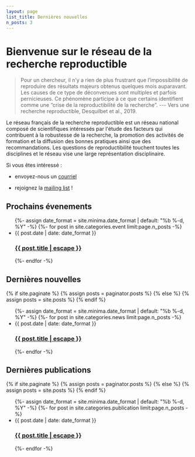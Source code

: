 ```yaml
---
layout: page
list_title: Dernières nouvelles
n_posts: 3
---
```


# Bienvenue sur le réseau de la recherche reproductible

> Pour un chercheur, il n’y a rien de plus frustrant que l’impossibilité de reproduire des résultats majeurs obtenus quelques mois auparavant. Les causes de ce type de déconvenues sont multiples et parfois pernicieuses. Ce phénomène participe à ce que certains identifient comme une “crise de la reproductibilité de la recherche”. --- Vers une recherche reproductible, Desquilbet et al., 2019.


Le réseau français de la recherche reproductible est un réseau
national composé de scientifiques intéressés par l'étude des facteurs
qui contribuent à la robustesse de la recherche, la promotion des
activités de formation et la diffusion des bonnes pratiques ainsi que
des recommandations. Les questions de reproductibilité touchent toutes
les disciplines et le réseau vise une large représentation
disciplinaire.

Si vous êtes intéressé :
- envoyez-nous un [courriel](mailto:{{contact@recherche-reproductible.fr}})

- rejoignez la [mailing list](https://groupes.renater.fr/sympa/info/recherche-reproductible) !

## Prochains évenements

<ul class="post-list">
 {%- assign date_format = site.minima.date_format | default: "%b %-d, %Y" -%}
   {%- for post in site.categories.event limit:page.n_posts -%}
    <li>
      <span class="post-meta">{{ post.date | date: date_format }}</span>
      <h3>
        <a class="post-link" href="{{ post.url | relative_url }}">
          {{ post.title | escape }}
        </a>
      </h3>
    </li>
 {%- endfor -%}
</ul>

## Dernières nouvelles

{% if site.paginate %}
  {% assign posts = paginator.posts %}
{% else %}
  {% assign posts = site.posts %}
{% endif %}

<ul class="post-list">
 {%- assign date_format = site.minima.date_format | default: "%b %-d, %Y" -%}
   {%- for post in site.categories.news limit:page.n_posts -%}
    <li>
      <span class="post-meta">{{ post.date | date: date_format }}</span>
      <h3>
        <a class="post-link" href="{{ post.url | relative_url }}">
          {{ post.title | escape }}
        </a>
      </h3>
    </li>
 {%- endfor -%}
</ul>


## Dernières publications

{% if site.paginate %}
  {% assign posts = paginator.posts %}
{% else %}
  {% assign posts = site.posts %}
{% endif %}

<ul class="post-list">
 {%- assign date_format = site.minima.date_format | default: "%b %-d, %Y" -%}
   {%- for post in site.categories.publication limit:page.n_posts -%}
    <li>
      <span class="post-meta">{{ post.date | date: date_format }}</span>
      <h3>
        <a class="post-link" href="{{ post.url | relative_url }}">
          {{ post.title | escape }}
        </a>
      </h3>
    </li>
 {%- endfor -%}
</ul>
